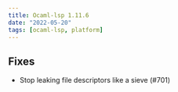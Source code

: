 ```yaml
---
title: Ocaml-lsp 1.11.6
date: "2022-05-20"
tags: [ocaml-lsp, platform]
---
```


## Fixes

- Stop leaking file descriptors like a sieve (#701)
